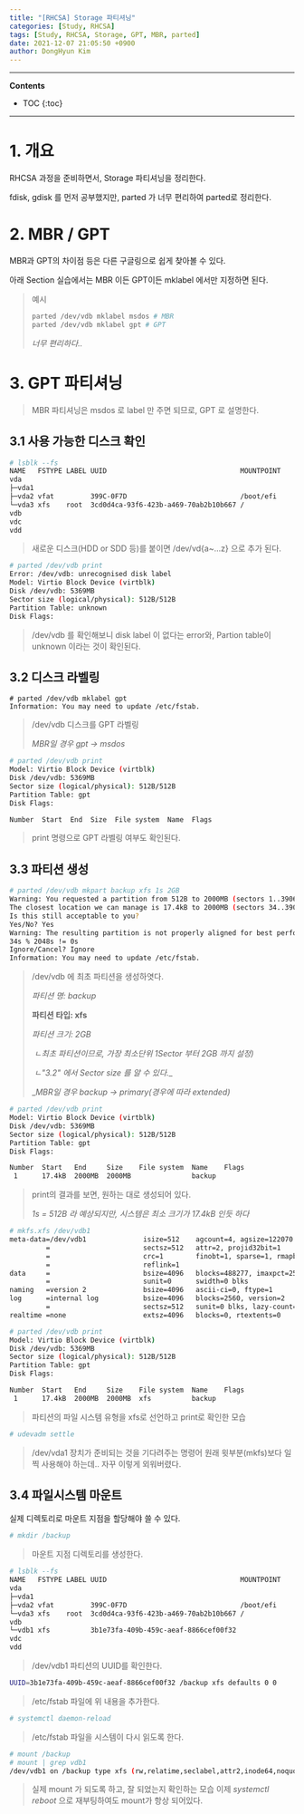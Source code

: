 ```yaml
---
title: "[RHCSA] Storage 파티셔닝"
categories: [Study, RHCSA]
tags: [Study, RHCSA, Storage, GPT, MBR, parted]
date: 2021-12-07 21:05:50 +0900
author: DongHyun Kim
---
```


---
**Contents**
* TOC
{:toc}
---

# 1. 개요

RHCSA 과정을 준비하면서, Storage 파티셔닝을 정리한다.

fdisk, gdisk 를 먼저 공부했지만, parted 가 너무 편리하여 parted로 정리한다.



# 2. MBR / GPT

MBR과 GPT의 차이점 등은 다른 구글링으로 쉽게 찾아볼 수 있다.

아래 Section 실습에서는 MBR 이든 GPT이든 mklabel 에서만 지정하면 된다.

> 예시
>
> ```bash
> parted /dev/vdb mklabel msdos # MBR
> parted /dev/vdb mklabel gpt # GPT
> ```
>
> _너무 편리하다.._



# 3. GPT 파티셔닝

> MBR 파티셔닝은 msdos 로 label 만 주면 되므로, GPT 로 설명한다.

## 3.1 사용 가능한 디스크 확인

```bash
# lsblk --fs
NAME   FSTYPE LABEL UUID                                 MOUNTPOINT
vda                                                     
├─vda1                                                  
├─vda2 vfat         399C-0F7D                            /boot/efi
└─vda3 xfs    root  3cd0d4ca-93f6-423b-a469-70ab2b10b667 /
vdb                                                     
vdc                                                     
vdd
```

> 새로운 디스크(HDD or SDD 등)를 붙이면 /dev/vd{a~...z} 으로 추가 된다.



```bash
# parted /dev/vdb print
Error: /dev/vdb: unrecognised disk label
Model: Virtio Block Device (virtblk)                                     
Disk /dev/vdb: 5369MB
Sector size (logical/physical): 512B/512B
Partition Table: unknown
Disk Flags: 
```

> /dev/vdb 를 확인해보니 disk label 이 없다는 error와, Partion table이 unknown 이라는 것이 확인된다.



## 3.2 디스크 라벨링

```
# parted /dev/vdb mklabel gpt
Information: You may need to update /etc/fstab.
```

> /dev/vdb 디스크를 GPT 라벨링
>
> _MBR일 경우 gpt -> msdos_



```bash
# parted /dev/vdb print                                  
Model: Virtio Block Device (virtblk)
Disk /dev/vdb: 5369MB
Sector size (logical/physical): 512B/512B
Partition Table: gpt
Disk Flags:

Number  Start  End  Size  File system  Name  Flags

```

> print 명령으로 GPT 라벨링 여부도 확인된다.



## 3.3 파티션 생성

```bash
# parted /dev/vdb mkpart backup xfs 1s 2GB
Warning: You requested a partition from 512B to 2000MB (sectors 1..3906250).
The closest location we can manage is 17.4kB to 2000MB (sectors 34..3906250).
Is this still acceptable to you?
Yes/No? Yes                                                              
Warning: The resulting partition is not properly aligned for best performance:
34s % 2048s != 0s
Ignore/Cancel? Ignore                                                    
Information: You may need to update /etc/fstab.
```

> /dev/vdb 에 최초 파티션을 생성하엿다.
>
> _파티션 명: backup_
>
> __파티션 타입: xfs__
>
> _파티션 크기: 2GB_
>
> ​	_ㄴ최초 파티션이므로, 가장 최소단위 1Sector 부터 2GB 까지 설정)_
>
> ​	_ㄴ"3.2" 에서 Sector size 를 알 수 있다.__
>
> __MBR일 경우 backup -> primary(경우에 따라 extended)_



```bash
# parted /dev/vdb print                                  
Model: Virtio Block Device (virtblk)
Disk /dev/vdb: 5369MB
Sector size (logical/physical): 512B/512B
Partition Table: gpt
Disk Flags:

Number  Start   End     Size    File system  Name    Flags
 1      17.4kB  2000MB  2000MB               backup 
```

> print의 결과를 보면, 원하는 대로 생성되어 있다.
>
> _1s = 512B 라 예상되지만, 시스템은 최소 크기가 17.4kB 인듯 하다_



```bash
# mkfs.xfs /dev/vdb1
meta-data=/dev/vdb1              isize=512    agcount=4, agsize=122070 blks
         =                       sectsz=512   attr=2, projid32bit=1
         =                       crc=1        finobt=1, sparse=1, rmapbt=0
         =                       reflink=1
data     =                       bsize=4096   blocks=488277, imaxpct=25
         =                       sunit=0      swidth=0 blks
naming   =version 2              bsize=4096   ascii-ci=0, ftype=1
log      =internal log           bsize=4096   blocks=2560, version=2
         =                       sectsz=512   sunit=0 blks, lazy-count=1
realtime =none                   extsz=4096   blocks=0, rtextents=0

# parted /dev/vdb print
Model: Virtio Block Device (virtblk)
Disk /dev/vdb: 5369MB
Sector size (logical/physical): 512B/512B
Partition Table: gpt
Disk Flags:

Number  Start   End     Size    File system  Name    Flags
 1      17.4kB  2000MB  2000MB  xfs          backup
```

> 파티션의 파일 시스템 유형을 xfs로 선언하고 print로 확인한 모습



```bash
# udevadm settle
```

> /dev/vda1 장치가 준비되는 것을 기다려주는 명령어
> 원래 윗부분(mkfs)보다 일찍 사용해야 하는데.. 자꾸 이렇게 외워버렸다.



## 3.4 파일시스템 마운트

실제 디렉토리로 마운트 지점을 할당해야 쓸 수 있다.

```bash
# mkdir /backup
```

> 마운트 지점 디렉토리를 생성한다.



```bash
# lsblk --fs
NAME   FSTYPE LABEL UUID                                 MOUNTPOINT
vda                                                     
├─vda1                                                  
├─vda2 vfat         399C-0F7D                            /boot/efi
└─vda3 xfs    root  3cd0d4ca-93f6-423b-a469-70ab2b10b667 /
vdb                                                     
└─vdb1 xfs          3b1e73fa-409b-459c-aeaf-8866cef00f32
vdc                                                     
vdd       
```

> /dev/vdb1 파티션의 UUID를 확인한다.



```bash
UUID=3b1e73fa-409b-459c-aeaf-8866cef00f32 /backup xfs defaults 0 0
```

> /etc/fstab 파일에 위 내용을 추가한다.



```bash
# systemctl daemon-reload 
```

> /etc/fstab 파일을 시스템이 다시 읽도록 한다.



```bash
# mount /backup
# mount | grep vdb1
/dev/vdb1 on /backup type xfs (rw,relatime,seclabel,attr2,inode64,noquota)
```

> 실제 mount 가 되도록 하고, 잘 되었는지 확인하는 모습
> 이제 _systemctl reboot_ 으로 재부팅하여도 mount가 항상 되어있다.
